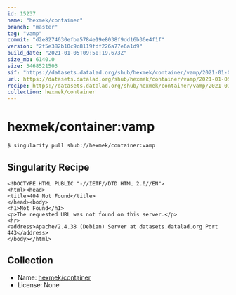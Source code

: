 ```yaml
---
id: 15237
name: "hexmek/container"
branch: "master"
tag: "vamp"
commit: "d2e8274630efba5784e19e8038f9dd16b36e4f1f"
version: "2f5e382b10c9c8119fdf226a77e6a1d9"
build_date: "2021-01-05T09:50:19.673Z"
size_mb: 6140.0
size: 3468521503
sif: "https://datasets.datalad.org/shub/hexmek/container/vamp/2021-01-05-d2e82746-2f5e382b/2f5e382b10c9c8119fdf226a77e6a1d9.sif"
url: https://datasets.datalad.org/shub/hexmek/container/vamp/2021-01-05-d2e82746-2f5e382b/
recipe: https://datasets.datalad.org/shub/hexmek/container/vamp/2021-01-05-d2e82746-2f5e382b/Singularity
collection: hexmek/container
---
```


# hexmek/container:vamp

```bash
$ singularity pull shub://hexmek/container:vamp
```

## Singularity Recipe

```singularity
<!DOCTYPE HTML PUBLIC "-//IETF//DTD HTML 2.0//EN">
<html><head>
<title>404 Not Found</title>
</head><body>
<h1>Not Found</h1>
<p>The requested URL was not found on this server.</p>
<hr>
<address>Apache/2.4.38 (Debian) Server at datasets.datalad.org Port 443</address>
</body></html>
```

## Collection

 - Name: [hexmek/container](https://github.com/hexmek/container)
 - License: None

